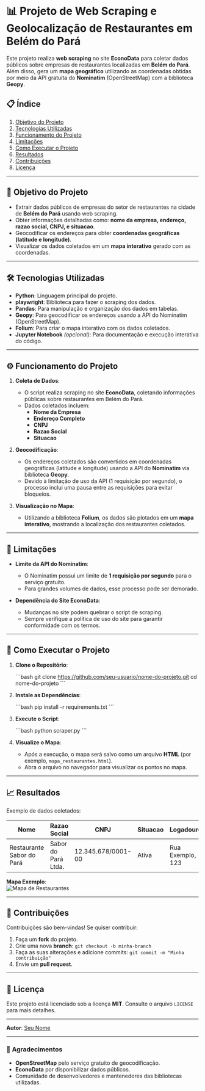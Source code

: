 # 📊 Projeto de Web Scraping e Geolocalização de Restaurantes em Belém do Pará

Este projeto realiza **web scraping** no site **EconoData** para coletar dados públicos sobre empresas de restaurantes localizadas em **Belém do Pará**. Além disso, gera um **mapa geográfico** utilizando as coordenadas obtidas por meio da API gratuita do **Nominatim** (OpenStreetMap) com a biblioteca **Geopy**.

## 📋 **Índice**

1. [Objetivo do Projeto](#objetivo-do-projeto)  
2. [Tecnologias Utilizadas](#tecnologias-utilizadas)  
3. [Funcionamento do Projeto](#funcionamento-do-projeto)  
4. [Limitações](#limitações)  
5. [Como Executar o Projeto](#como-executar-o-projeto)  
6. [Resultados](#resultados)  
7. [Contribuições](#contribuições)  
8. [Licença](#licença)

---

## 🎯 **Objetivo do Projeto**

- Extrair dados públicos de empresas do setor de restaurantes na cidade de **Belém do Pará** usando web scraping.  
- Obter informações detalhadas como: **nome da empresa, endereço, razao social, CNPJ, e situacao**.  
- Geocodificar os endereços para obter **coordenadas geográficas (latitude e longitude)**.  
- Visualizar os dados coletados em um **mapa interativo** gerado com as coordenadas.

---

## 🛠️ **Tecnologias Utilizadas**

- **Python**: Linguagem principal do projeto.  
- **playwright**: Biblioteca para fazer o scraping dos dados.  
- **Pandas**: Para manipulação e organização dos dados em tabelas.  
- **Geopy**: Para geocodificar os endereços usando a API do Nominatim (OpenStreetMap).  
- **Folium**: Para criar o mapa interativo com os dados coletados.  
- **Jupyter Notebook** *(opcional)*: Para documentação e execução interativa do código.

---

## ⚙️ **Funcionamento do Projeto**

1. **Coleta de Dados**:  
   - O script realiza scraping no site **EconoData**, coletando informações públicas sobre restaurantes em Belém do Pará.  
   - Dados coletados incluem:  
     - **Nome da Empresa**  
     - **Endereço Completo**  
     - **CNPJ**  
     - **Razao Social**
     - **Situacao**

2. **Geocodificação**:  
   - Os endereços coletados são convertidos em coordenadas geográficas (latitude e longitude) usando a API do **Nominatim** via biblioteca **Geopy**.  
   - Devido à limitação de uso da API (1 requisição por segundo), o processo inclui uma pausa entre as requisições para evitar bloqueios.

3. **Visualização no Mapa**:  
   - Utilizando a biblioteca **Folium**, os dados são plotados em um **mapa interativo**, mostrando a localização dos restaurantes coletados.

---

## 🚧 **Limitações**

- **Limite da API do Nominatim**:  
  - O Nominatim possui um limite de **1 requisição por segundo** para o serviço gratuito.  
  - Para grandes volumes de dados, esse processo pode ser demorado.  

- **Dependência do Site EconoData**:  
  - Mudanças no site podem quebrar o script de scraping.  
  - Sempre verifique a política de uso do site para garantir conformidade com os termos.

---

## 🚀 **Como Executar o Projeto**

1. **Clone o Repositório**:

   \`\`\`bash
   git clone https://github.com/seu-usuario/nome-do-projeto.git
   cd nome-do-projeto
   \`\`\`

2. **Instale as Dependências**:

   \`\`\`bash
   pip install -r requirements.txt
   \`\`\`

3. **Execute o Script**:

   \`\`\`bash
   python scraper.py
   \`\`\`

4. **Visualize o Mapa**:  
   - Após a execução, o mapa será salvo como um arquivo **HTML** (por exemplo, `mapa_restaurantes.html`).  
   - Abra o arquivo no navegador para visualizar os pontos no mapa.

---

## 📈 **Resultados**

Exemplo de dados coletados:

| **Nome**                  | **Razao Social**          | **CNPJ**            | **Situacao** | **Logadouro**        | **Bairro**       | **Municipio/UF** | **CEP**    | **Coordenadas**    |
|----------------------------|---------------------------|---------------------|--------------|---------------------|-----------------|------------------|------------|-------------------|
| Restaurante Sabor do Pará | Sabor do Pará Ltda.       | 12.345.678/0001-00  | Ativa        | Rua Exemplo, 123    | Batista Campos  | Belém/PA         | 66015-000  | -1.4556, -48.4902 |


**Mapa Exemplo**:  
![Mapa de Restaurantes](link_para_imagem_exemplo)

---

## 🤝 **Contribuições**

Contribuições são bem-vindas! Se quiser contribuir:

1. Faça um **fork** do projeto.  
2. Crie uma nova **branch**: `git checkout -b minha-branch`  
3. Faça as suas alterações e adicione commits: `git commit -m "Minha contribuição"`  
4. Envie um **pull request**.

---

## 📝 **Licença**

Este projeto está licenciado sob a licença **MIT**. Consulte o arquivo `LICENSE` para mais detalhes.

---

**Autor**: [Seu Nome](https://github.com/seu-usuario)  

---

### 🌟 **Agradecimentos**

- **OpenStreetMap** pelo serviço gratuito de geocodificação.  
- **EconoData** por disponibilizar dados públicos.  
- Comunidade de desenvolvedores e mantenedores das bibliotecas utilizadas.
